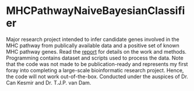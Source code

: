 # MHCPathwayNaiveBayesianClassifier
Major research project intended to infer candidate genes involved in the MHC pathway from publically available data and a positive set of known MHC pathway genes.
Read the [report](ImportantDocumentation/Writing/FinalReport_DieterStoker4159853_DiscoveringnovelMHCpathwaycandidatesusinganaïveBayesianclassifier.pdf) for details on the work and methods. Programming contains dataset and scripts used to process the data. Note that the code was not made to be publication-ready and represents my first foray into completing a large-scale bioinformatic research project. Hence, the code will not work out-of-the-box. Conducted under the auspices of Dr. Can Kesmir and Dr. T.J.P. van Dam. 
